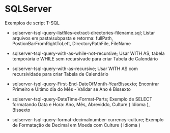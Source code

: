 # SQLServer
Exemplos de script T-SQL

* sqlserver-tsql-query-listfiles-extract-directories-filename.sql; Listar arquivos em pasta\subpasta e retorma: fullPath, PostionBarFromRightToLeft, DirectoryPathFile, FileName

* sqlserver-tsql-query-with-as-while-not-recursive; Usar WITH AS, tabela temporária e WHILE sem recursivade para criar Tabela de Calendário

* sqlserver-tsql-query-with-as-recursive; Usar WITH AS com recursividade para criar Tabela de Calendário

* sqlserver-tsql-query-First-End-DateOfMonth-YearBissexto; Encontrar Primeiro e Último dia do Mês - Validar se Ano é Bissexto

* sqlserver-tsql-query-DateTime-Format-Parts; Exemplo de SELECT formatando Data e Hora: Ano, Mês, Abreviddo, Culture ( Idioma ), Bissexto

* sqlserver-tsql-query-format-decimalnumber-currency-culture; Exemplo de Formatação de Decimal em Moeda com Culture ( Idioma )
